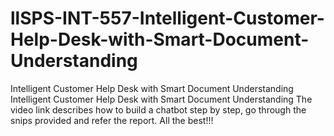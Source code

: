 # llSPS-INT-557-Intelligent-Customer-Help-Desk-with-Smart-Document-Understanding
Intelligent Customer Help Desk with Smart Document Understanding
Intelligent Customer Help Desk with Smart Document Understanding The video link describes how to build a chatbot step by step, go through the snips provided and refer the report. All the best!!!
